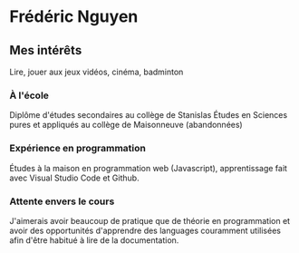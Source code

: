 # Frédéric Nguyen

## Mes intérêts
Lire, jouer aux jeux vidéos, cinéma, badminton

### À l'école
Diplôme d'études secondaires au collège de Stanislas
Études en Sciences pures et appliqués au collège de Maisonneuve (abandonnées)

### Expérience en programmation
Études à la maison en programmation web (Javascript), apprentissage fait avec Visual Studio Code et Github.

### Attente envers le cours
J'aimerais avoir beaucoup de pratique que de théorie en programmation et avoir des opportunités d'apprendre des languages couramment utilisées afin d'être habitué à lire de la documentation.

